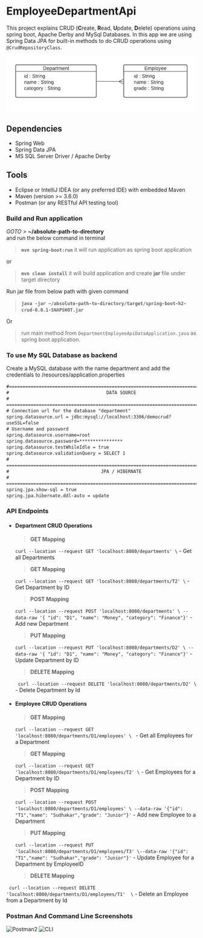 # EmployeeDepartmentApi

This project explains CRUD (**C**reate, **R**ead, **U**pdate, **D**elete) operations using spring boot, Apache Derby and MySql Databases.
In this app we are using Spring Data JPA for built-in methods to do CRUD operations using `@CrudRepositoryClass`.     

![Table Relationship](https://github.com/namantuli18/EmployeeDepartmentApi/blob/master/img/data%20design.png)


## Dependencies 
- Spring Web
- Spring Data JPA 
- MS SQL Server Driver / Apache Derby

## Tools
- Eclipse or IntelliJ IDEA (or any preferred IDE) with embedded Maven
- Maven (version >= 3.6.0)
- Postman (or any RESTful API testing tool)

###  Build and Run application
_GOTO >_ **~/absolute-path-to-directory**  
and run the below command in terminal
> **```mvn spring-boot:run```** it will run application as spring boot application

or
> **```mvn clean install```** it will build application and create **jar** file under target directory 

Run jar file from below path with given command
> **```java -jar ~/absolute-path-to-directory/target/spring-boot-h2-crud-0.0.1-SNAPSHOT.jar```**

Or
> run main method from `DepartmentEmployeeApiDataApplication.java` as spring boot application.  

### To use My SQL Database as backend

Create a MySQL database with the name department and add the credentials to /resources/application.properties

```
#=============================================================================
#                                    DATA SOURCE
# =============================================================================
# Connection url for the database "department"
spring.datasource.url = jdbc:mysql://localhost:3306/democrud?useSSL=false
# Username and password
spring.datasource.username=root
spring.datasource.password=****************
spring.datasource.testWhileIdle = true
spring.datasource.validationQuery = SELECT 1
# ==========================================================================
#                                  JPA / HIBERNATE
# ==========================================================================
spring.jpa.show-sql = true
spring.jpa.hibernate.ddl-auto = update
```

### API Endpoints

- #### Department CRUD Operations
    > **GET Mapping** 
    
    ```curl --location --request GET 'localhost:8080/departments' \```  - Get all Departments
    
    > **GET Mapping**
    
    ```curl --location --request GET 'localhost:8080/departments/T2' \``` - Get Department by ID
       
    > **POST Mapping**  
    
    ```curl --location --request POST 'localhost:8080/departments' \ --data-raw '{ "id": "D1", "name": "Money", "category": "Finance"}'``` - Add new Department
    
    > **PUT Mapping**
    
    ```curl --location --request PUT 'localhost:8080/departments/D2' \ --data-raw '{ "id": "D1", "name": "Money", "category": "Finance"}'``` - Update Department by ID
    
    > **DELETE Mapping**
    
   ``` curl --location --request DELETE 'localhost:8080/departments/D2' \``` - Delete Department by Id
   
 -  #### Employee CRUD Operations
    > **GET Mapping** 
    
    ```curl --location --request GET 'localhost:8080/departments/D1/employees' \ ```  - Get all Employees for a Department
    
    > **GET Mapping**
    
    ```curl --location --request GET 'localhost:8080/departments/D1/employees/T2' \``` - Get Employees for a Department by ID
       
    > **POST Mapping**  
    
    ```curl --location --request POST 'localhost:8080/departments/D1/employees' \ --data-raw '{"id": "T1","name": "Sudhakar","grade": "Junior"}'``` - Add new Employee to a Department
    
    > **PUT Mapping**
    
    ```curl --location --request PUT 'localhost:8080/departments/D1/employees/T3' \--data-raw '{"id": "T1","name": "Sudhakar","grade": "Junior"}'``` - Update Employee for a Department by EmployeeID
    
    > **DELETE Mapping**
    
   ``` curl --location --request DELETE 'localhost:8080/departments/D1/employees/T1'  \``` - Delete an Employee from a Department by Id
   
### Postman And Command Line Screenshots

![Postman2](https://github.com/namantuli18/EmployeeDepartmentApi/blob/master/img/s2.png)
![CLI](https://github.com/namantuli18/EmployeeDepartmentApi/blob/master/img/s4.png)


